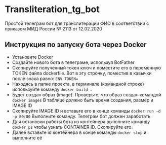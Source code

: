 # Transliteration_tg_bot
Простой телеграм бот для транслитерации ФИО в соответствии с приказом МИД России № 2113 от 12.02.2020
## Инструкция по запуску бота через Docker
* Установите Docker
* Создайте нового бота в телеграме, используя BotFather
* Скопируйте полученный токен ключ и поместите его в переменную TOKEN файла dockerfile. Вот в эту строчку, поместив в кавычки после знака равно: `ENV TOKEN=`
* Находясь в папке проекта, в терминале (командной строке) используйте команду `docker build .` 
* Будет создан образ (image). Проверьте, что образ создан командой `docker images` В таблице должно быть время создания, размер и IMAGE ID
* Скопируйте IMAGE ID и вставьте его в конце команды `docker run -d -p 80:80` Выполните команду. Телеграм бот должен заработать
* Для остановки работы бота из контейнера выполните команду `docker ps` чтобы узнать CONTAINER ID. Скопируйте его. 
* Далее вставьте id контейнера в конце команды `docker stop` и выполните её 
